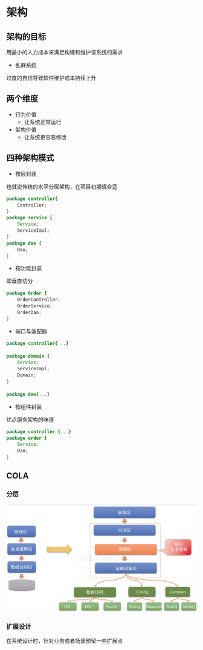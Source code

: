 # 架构

## 架构的目标

用最小的人力成本来满足构建和维护该系统的需求

- 乱麻系统

过度的自信导致软件维护成本持续上升

## 两个维度

- 行为价值
  - 让系统正常运行
- 架构价值
  - 让系统更容易修改

## 四种架构模式

- 按层封装

也就说传统的水平分层架构，在项目初期很合适

```java
package controller{
    Controller;
}
package service {
    Service;
    ServiceImpl;
}
package dao {
    Dao;
}
```

- 按功能封装

即垂直切分

```java
package Order {
    OrderController;
    OrderService;
    OrderDao;
}
```

- 端口与适配器

```java
package controller{...}

package domain {
    Service;
    ServiceImpl;
    Domain;
}

package dao{...}
```

- 按组件封装

优点服务架构的味道

```java
package controller {...}
package order {
    Service;
    Dao;
}
```

## COLA

### 分层

![批注 2020-06-26 092443](/assets/批注%202020-06-26%20092443.png)

### 扩展设计

在系统设计时，针对业务或者场景预留一些扩展点